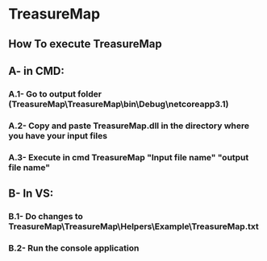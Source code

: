 # TreasureMap
## How To execute TreasureMap
## A- in CMD:
### A.1- Go to output folder (TreasureMap\TreasureMap\bin\Debug\netcoreapp3.1)
### A.2- Copy and paste TreasureMap.dll in the directory where you have your input files
### A.3- Execute in cmd TreasureMap "Input file name" "output file name"
## B- In VS:
### B.1- Do changes to TreasureMap\TreasureMap\Helpers\Example\TreasureMap.txt
### B.2- Run the console application
